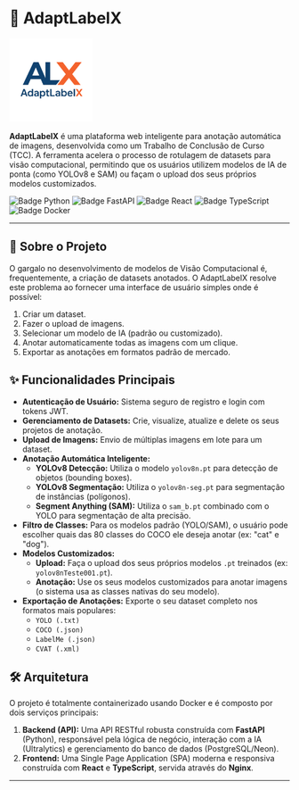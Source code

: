 # 🚀 AdaptLabelX

<img src="frontend/public/logo.png" alt="AdaptLabelX" width="150">

**AdaptLabelX** é uma plataforma web inteligente para anotação automática de imagens, desenvolvida como um Trabalho de Conclusão de Curso (TCC). A ferramenta acelera o processo de rotulagem de datasets para visão computacional, permitindo que os usuários utilizem modelos de IA de ponta (como YOLOv8 e SAM) ou façam o upload dos seus próprios modelos customizados.

![Badge Python](https://img.shields.io/badge/Python-3.11-blue?logo=python)
![Badge FastAPI](https://img.shields.io/badge/FastAPI-0.103-green?logo=fastapi)
![Badge React](https://img.shields.io/badge/React-18-blue?logo=react)
![Badge TypeScript](https://img.shields.io/badge/TypeScript-5.0-blue?logo=typescript)
![Badge Docker](https://img.shields.io/badge/Docker-24-blue?logo=docker)

---

## 🎯 Sobre o Projeto

O gargalo no desenvolvimento de modelos de Visão Computacional é, frequentemente, a criação de datasets anotados. O AdaptLabelX resolve este problema ao fornecer uma interface de usuário simples onde é possível:
1.  Criar um dataset.
2.  Fazer o upload de imagens.
3.  Selecionar um modelo de IA (padrão ou customizado).
4.  Anotar automaticamente todas as imagens com um clique.
5.  Exportar as anotações em formatos padrão de mercado.

## ✨ Funcionalidades Principais

* **Autenticação de Usuário:** Sistema seguro de registro e login com tokens JWT.
* **Gerenciamento de Datasets:** Crie, visualize, atualize e delete os seus projetos de anotação.
* **Upload de Imagens:** Envio de múltiplas imagens em lote para um dataset.
* **Anotação Automática Inteligente:**
    * **YOLOv8 Detecção:** Utiliza o modelo `yolov8n.pt` para detecção de objetos (bounding boxes).
    * **YOLOv8 Segmentação:** Utiliza o `yolov8n-seg.pt` para segmentação de instâncias (polígonos).
    * **Segment Anything (SAM):** Utiliza o `sam_b.pt` combinado com o YOLO para segmentação de alta precisão.
* **Filtro de Classes:** Para os modelos padrão (YOLO/SAM), o usuário pode escolher quais das 80 classes do COCO ele deseja anotar (ex: "cat" e "dog").
* **Modelos Customizados:**
    * **Upload:** Faça o upload dos seus próprios modelos `.pt` treinados (ex: `yolov8nTeste001.pt`).
    * **Anotação:** Use os seus modelos customizados para anotar imagens (o sistema usa as classes nativas do seu modelo).
* **Exportação de Anotações:** Exporte o seu dataset completo nos formatos mais populares:
    * `YOLO (.txt)`
    * `COCO (.json)`
    * `LabelMe (.json)`
    * `CVAT (.xml)`

## 🛠️ Arquitetura

O projeto é totalmente containerizado usando Docker e é composto por dois serviços principais:

1.  **Backend (API):** Uma API RESTful robusta construída com **FastAPI** (Python), responsável pela lógica de negócio, interação com a IA (Ultralytics) e gerenciamento do banco de dados (PostgreSQL/Neon).
2.  **Frontend:** Uma Single Page Application (SPA) moderna e responsiva construída com **React** e **TypeScript**, servida através do **Nginx**.

---